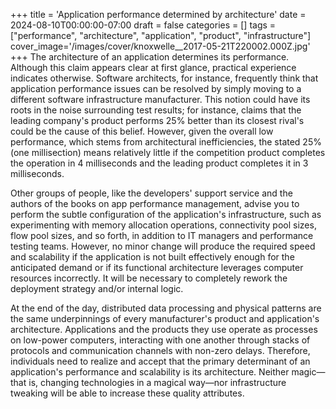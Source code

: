 +++
title = 'Application performance determined by architecture'
date = 2024-08-10T00:00:00-07:00
draft = false
categories = []
tags = ["performance", "architecture", "application", "product", "infrastructure"]
cover_image='/images/cover/knoxwelle__2017-05-21T220002.000Z.jpg'
+++
The architecture of an application determines its performance. Although this claim appears clear at first glance, practical experience indicates otherwise. Software architects, for instance, frequently think that application performance issues can be resolved by simply moving to a different software infrastructure manufacturer. This notion could have its roots in the noise surrounding test results; for instance, claims that the leading company's product performs 25% better than its closest rival's could be the cause of this belief. However, given the overall low performance, which stems from architectural inefficiencies, the stated 25% (one millisection) means relatively little if the competition product completes the operation in 4 milliseconds and the leading product completes it in 3 milliseconds.

Other groups of people, like the developers' support service and the authors of the books on app performance management, advise you to perform the subtle configuration of the application's infrastructure, such as experimenting with memory allocation operations, connectivity pool sizes, flow pool sizes, and so forth, in addition to IT managers and performance testing teams. However, no minor change will produce the required speed and scalability if the application is not built effectively enough for the anticipated demand or if its functional architecture leverages computer resources incorrectly. It will be necessary to completely rework the deployment strategy and/or internal logic.

At the end of the day, distributed data processing and physical patterns are the same underpinnings of every manufacturer's product and application's architecture. Applications and the products they use operate as processes on low-power computers, interacting with one another through stacks of protocols and communication channels with non-zero delays. Therefore, individuals need to realize and accept that the primary determinant of an application's performance and scalability is its architecture. Neither magic—that is, changing technologies in a magical way—nor infrastructure tweaking will be able to increase these quality attributes.